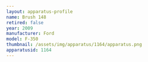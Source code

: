 ```yaml
---
layout: apparatus-profile
name: Brush 148
retired: false
year: 2009
manufacturer: Ford
model: F-350
thumbnail: /assets/img/apparatus/1164/apparatus.png
apparatusid: 1164
---
```

